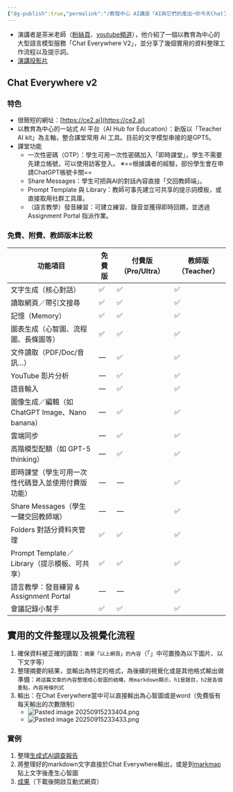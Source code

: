 ```yaml
---
{"dg-publish":true,"permalink":"/教發中心 AI講座「AI與它們的產出─你今天Chat了嗎？」/","title":"教發中心 AI講座「AI與它們的產出─你今天Chat了嗎？」","tags":["ai","chatgpt","teaching","teacher","LLMAI"],"created":"2025-09-15T22:45","updated":"2025-09-16T00:16"}
---
```





- 演講者是茶米老師（[粉絲頁](https://www.facebook.com/teach.for.tw)、[youtube頻道](http://www.youtube.com/edreamertw)），他介紹了一個以教育為中心的大型語言模型服務「Chat Everywhere V2」，並分享了幾個實用的資料整理工作流程以及提示詞。
- [演講投影片](https://bit.ly/ce2ai-2025)


## Chat Everywhere v2

### 特色

- 很簡短的網址：[https://ce2.ai](https://ce2.ai)
- 以教育為中心的一站式 AI 平台（AI Hub for Education）：新版以「Teacher AI kit」為主軸，整合課堂常用 AI 工具。目前的文字模型串接的是GPT5。
- 課堂功能
	- 一次性密碼（OTP）：學生可用一次性密碼加入「即時課堂」，學生不需要先建立帳號，可以使用訪客登入。 ※==根據講者的經驗，部份學生會在申請ChatGPT帳號卡關==
	- Share Messages：學生可把與AI的對話內容直接「交回教師端」。
	- Prompt Template 與 Library：教師可事先建立可共享的提示詞模板，或直接取用社群工具庫。
	- （語言教學）發音練習：可建立練習、錄音並獲得即時回饋，並透過 Assignment Portal 指派作業。

### 免費、附費、教師版本比較

| 功能項目                                 | 免費版 | 付費版（Pro/Ultra） | 教師版（Teacher） |
| ------------------------------------ | --- | -------------- | ------------ |
| 文字生成（核心對話）                           | ✅   | ✅              | ✅            |
| 讀取網頁／帶引文搜尋                           | ✅   | ✅              | ✅            |
| 記憶（Memory）                           | ✅   | ✅              | ✅            |
| 圖表生成（心智圖、流程圖、長條圖等）                   | ✅   | ✅              | ✅            |
| 文件讀取（PDF/Doc/音訊…）                    | —   | ✅              | ✅            |
| YouTube 影片分析                         | —   | ✅              | ✅            |
| 語音輸入                                 | —   | ✅              | ✅            |
| 圖像生成／編輯（如 ChatGPT Image、Nano banana） | —   | ✅              | ✅            |
| 雲端同步                                 | —   | ✅              | ✅            |
| 高階模型配額（如 GPT-5 thinking）             | —   | ✅              | ✅            |
| 即時課堂（學生可用一次性代碼登入並使用付費版功能）            | —   | —              | ✅            |
| Share Messages（學生一鍵交回教師端）            | —   | —              | ✅            |
| Folders 對話分資料夾管理                     | ✅   | ✅              | ✅            |
| Prompt Template／Library（提示模板、可共享）    | ✅   | ✅              | ✅            |
| 語言教學：發音練習 & Assignment Portal        | —   | —              | ✅            |
| 會議記錄小幫手                              | ✅   | ✅              | ✅            |


## 實用的文件整理以及視覺化流程

1. 確保資料被正確的讀取：`摘要「以上網頁」的內容`（「」中可置換為以下圖片、以下文字等）
2. 整理摘要的結果，並輸出為特定的格式，為後續的視覺化或是其他格式輸出做準備：`將這篇文章的內容整理成心智圖的結構，用markdown顯示，h1是題目，h2是各個重點，內容用條列式`
3. 輸出：在Chat Everywhere當中可以直接輸出為心智圖或是word（免費版有每天輸出的次數限制）
	- ![Pasted image 20250915233404.png](/img/user/Pasted%20image%2020250915233404.png)
	- ![Pasted image 20250915233433.png](/img/user/Pasted%20image%2020250915233433.png)

### 實例

1. 整理[生成式AI調查報告](https://mic.iii.org.tw/news.aspx?id=726)
2. 將整理好的markdown文字直接於Chat Everywhere輸出，或是到[markmap](https://markmap.js.org/repl)貼上文字後產生心智圖
3. [成果](https://drive.google.com/file/d/18-02tZU7-xMHeMBtJR85gsAooL2I_WV3/view?usp=sharing)（下載後開啟互動式網頁）

